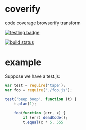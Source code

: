 # coverify

code coverage browserify transform

[![testling badge](https://ci.testling.com/substack/coverify.png)](https://ci.testling.com/substack/coverify)

[![build status](https://secure.travis-ci.org/substack/coverify.png)](http://travis-ci.org/substack/coverify)

# example

Suppose we have a test.js:

``` js
var test = require('tape');
var foo = require('./foo.js');

test('beep boop', function (t) {
    t.plan(1);
    
    foo(function (err, x) {
        if (err) deadCode();
        t.equal(x * 5, 555